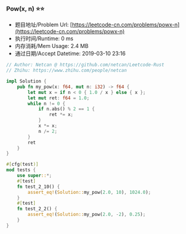 ### Pow(x, n) :star::star:
- 题目地址/Problem Url: [https://leetcode-cn.com/problems/powx-n](https://leetcode-cn.com/problems/powx-n)
- 执行时间/Runtime: 0 ms 
- 内存消耗/Mem Usage: 2.4 MB
- 通过日期/Accept Datetime: 2019-03-10 23:16

```rust
// Author: Netcan @ https://github.com/netcan/Leetcode-Rust
// Zhihu: https://www.zhihu.com/people/netcan

impl Solution {
    pub fn my_pow(x: f64, mut n: i32) -> f64 {
        let mut x = if n < 0 { 1.0 / x } else { x };
        let mut ret: f64 = 1.0;
        while n != 0 {
            if n.abs() % 2 == 1 {
                ret *= x;
            }
            x *= x;
            n /= 2;
        }
        ret
    }
}

#[cfg(test)]
mod tests {
    use super::*;
    #[test]
    fn test_2_10() {
        assert_eq!(Solution::my_pow(2.0, 10), 1024.0);
    }
    #[test]
    fn test_2_2() {
        assert_eq!(Solution::my_pow(2.0, -2), 0.25);
    }
}

```
